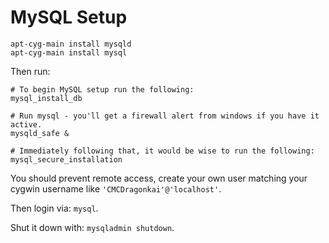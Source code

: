MySQL Setup
===========

```
apt-cyg-main install mysqld
apt-cyg-main install mysql
```

Then run:

```
# To begin MySQL setup run the following:
mysql_install_db

# Run mysql - you'll get a firewall alert from windows if you have it active.
mysqld_safe &

# Immediately following that, it would be wise to run the following:
mysql_secure_installation
```

You should prevent remote access, create your own user matching your cygwin username like `'CMCDragonkai'@'localhost'`.

Then login via: `mysql`.

Shut it down with: `mysqladmin shutdown`.